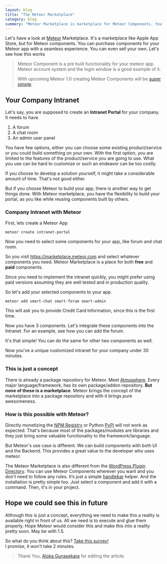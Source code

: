 ```yaml
---
layout: blog
title: "The Meteor Marketplace"
category: blog
summery: "Meteor Marketplace is marketplace for Meteor Components. You can buy components you need or you can sell your own."
---
```


Let's have a look at [Meteor](http://www.meteor.com/) Marketplace. It's a marketplace like Apple App Store, but for Meteor components. You can purchase components for your Meteor app with a seamless experience. You can even sell your own. Let's see how this works

> Meteor Component is a pre built functionality for your meteor app. Meteor account system and the login window is a good example of it.
>
> With upcoming Meteor 1.0 creating Meteor Components will be [super simple](http://www.youtube.com/watch?v=pGQ-ax5cFnk).

## Your Company Intranet

Let's say, you are supposed to create an **Intranet Portal** for your company. It needs to have 
  
1. A forum
2. A chat room
3. An admin user panel


You have few options, either you can choose some existing product/service or you could build something on your own. With the first option, you are limited to the features of the product/service you are going to use. What you use can be hard to customize or such an endeavor can be too costly. 

If you choose to develop a solution yourself, it might take a considerable amount of time. That's not good either.

But if you choose Meteor to build your app, there is another way to get things done. With Meteor marketplace, you have the flexibility to build your portal, as you like while reusing components built by others.
 
### Company Intranet with Meteor

First, lets create a Meteor App

    meteor create intranet-portal

Now you need to select some components for your app, like forum and chat room. 

So you visit <https://marketplace.meteor.com> and select whatever components you need. Meteor Marketplace is a place for both **free** and **paid** components.

Since you need to implement the intranet quickly, you might prefer using paid versions assuming they are well tested and in production quality.

So let's add your selected components to your app.

    meteor add smart-chat smart-forum smart-admin

This will ask you to provide Credit Card Information, since this is the first time.

Now you have 3 components. Let's integrate these components into the Intranet. For an example, see how you can add the forum.

<script src="https://gist.github.com/arunoda/35ae201d307614a3791c.js">
</script>

It's that simple! You can do the same for other two components as well.

Now you've a unique customized intranet for your company under 30 minutes.

### This is just a concept

There is already a package repository for Meteor. Meet [Atmosphere](https://atmosphere.meteor.com). Every major language/framework, has its own package/addon repository. **But none of these is a marketplace**. Meteor brings the concept of the marketplace into a package repository and with it brings pure awesomeness.

### How is this possible with Meteor?

Directly monetizing the [NPM Registry](https://npmjs.org/) or Python [PyPi](https://pypi.python.org/pypi) will not work as expected. That's because most of the packages/modules are libraries and they just bring some valuable functionality to the framework/language.

But Meteor's use case is different. We can build components with both UI and the Backend. This provides a great value to the developer who uses meteor.

The Meteor Marketplace is also different from the [WordPress Plugin Directory](http://wordpress.org/plugins/). You can use Meteor Components wherever you want and you don't need to follow any rules. It’s just a simple [handlebar](http://handlebarsjs.com/) helper. And the installation is pretty simple too. Just select a component and add it with a command. Then, it's in your project.

## Hope we could see this in future

Although this is just a concept, everything we need to make this a reality is available right in front of us. All we need is to execute and glue them properly. Hope Meteor would consider this and make this into a reality pretty soon. May be with 1.5.

So what do you think about this? [Take this survey!](https://docs.google.com/forms/d/1mEGOmdNEaUEVLj0SrU-7EPjd0R609lhgg-ZMYNSyzqc/viewform)<br>
I promise, it won't take 2 minutes.

> Thank You, [Aloka Gunasekara](https://twitter.com/alokag) for editing the article.
